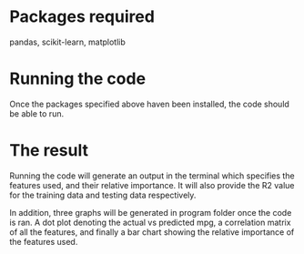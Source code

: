 # Packages required

pandas, scikit-learn, matplotlib

# Running the code

Once the packages specified above haven been installed, the code should be able to run. 

# The result

Running the code will generate an output in the terminal which specifies the features used, and their relative importance. It will also provide the R2 value for the training data and testing data respectively.

In addition, three graphs will be generated in program folder once the code is ran. A dot plot denoting the actual vs predicted mpg, a correlation matrix of all the features, and finally a bar chart showing the relative importance of the features used. 

